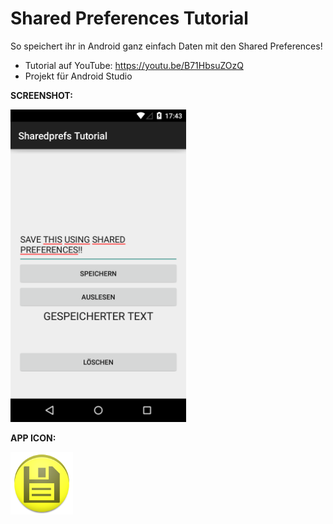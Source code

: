 # Shared Preferences Tutorial
So speichert ihr in Android ganz einfach Daten mit den Shared Preferences!

- Tutorial auf YouTube: https://youtu.be/B71HbsuZOzQ
- Projekt für Android Studio

<b>SCREENSHOT:</b>

<img src="https://github.com/derAndroidPro/SharedPreferences_Tutorial/blob/master/device-2015-07-12-194343.png" height="500px"/>

<b>APP ICON:</b>

<img src="https://github.com/derAndroidPro/SharedPreferences_Tutorial/blob/master/app/src/main/res/drawable-xxhdpi/ic_launcher.png" height="100px"/>
